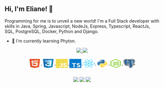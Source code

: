 ## Hi, I'm Eliane! :handshake:


Programming for me is to unveil a new world! 
I'm a Full Stack developer with skills in Java, Spring, Javascript, NodeJs, Express, Typescript, ReactJs, SQL, PostgreSQL, Docker, Python and Django.

- :seedling: I'm currently learning Phyton.

<div align="center">
  <a href="https://github.com/discacciati">
  <img height="180em" src="https://github-readme-stats.vercel.app/api?username=discacciati&show_icons=true&theme=dracula&include_all_commits=true&count_private=true"/>
  <img height="180em" src="https://github-readme-stats.vercel.app/api/top-langs/?username=discacciati&layout=compact&langs_count=7&theme=dracula"/>
</div>

<div style="display: inline_block" align="center"><br>
  <img align="center" alt="HTML" height="30" width="40" src="https://raw.githubusercontent.com/devicons/devicon/master/icons/html5/html5-original.svg">
  <img align="center" alt="CSS" height="30" width="40" src="https://raw.githubusercontent.com/devicons/devicon/master/icons/css3/css3-original.svg">
  <img align="center" alt="JS" height="30" width="40" src="https://raw.githubusercontent.com/devicons/devicon/master/icons/javascript/javascript-plain.svg">
  <img align="center" alt="TS" height="30" width="40" src="https://raw.githubusercontent.com/devicons/devicon/master/icons/typescript/typescript-plain.svg">
  <img align="center" alt="React" height="30" width="40" src="https://raw.githubusercontent.com/devicons/devicon/master/icons/react/react-original.svg">
  <img align="center" alt="Python" height="30" width="40" src="https://raw.githubusercontent.com/devicons/devicon/master/icons/python/python-original.svg">
  <img align="center" alt="NodeJS" height="30" width="40" src="https://raw.githubusercontent.com/devicons/devicon/master/icons/nodejs/nodejs-original.svg">
  <img align="center" alt="PostgreSQL" height="30" width="40" src="https://raw.githubusercontent.com/devicons/devicon/master/icons/postgresql/postgresql-original.svg">
</div>
  
  ##
  
<div align="center">
  <a href = "mailto:discacciati@gmail.com"><img src="https://img.shields.io/badge/-Gmail-%23333?style=for-the-badge&logo=gmail&logoColor=white" target="_blank"></a>
  <a href="https://www.linkedin.com/in/eliane-discacciati" target="_blank"><img src="https://img.shields.io/badge/-LinkedIn-%230077B5?style=for-the-badge&logo=linkedin&logoColor=white" target="_blank"></a>
  <a href="https://portfolio-discacciati.vercel.app/" target="_blank"><img src="https://img.shields.io/badge/-Portfolio-%23333?style=for-the-badge&logo=about.me&logoColor=pink" target="_blank"></a>
  </div>
  
<!---
discacciati/discacciati is a ✨ special ✨ repository because its `README.md` (this file) appears on your GitHub profile.
You can click the Preview link to take a look at your changes.
--->
